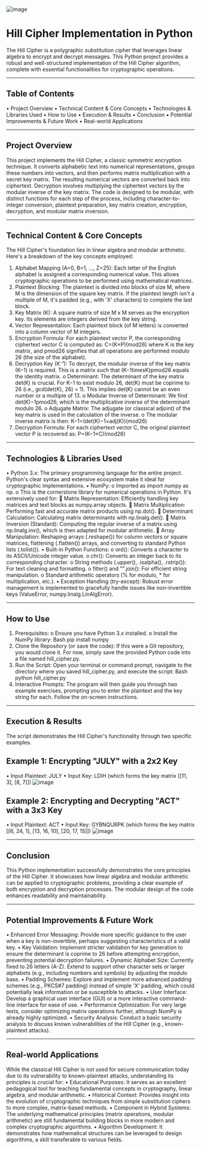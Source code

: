 ![image](https://github.com/user-attachments/assets/2ae7b929-b34b-49ea-adf2-9e11ae00b30d)

# Hill Cipher Implementation in Python
The Hill Cipher is a polygraphic substitution cipher that leverages linear algebra to encrypt and decrypt messages. This Python project provides a robust and well-structured implementation of the Hill Cipher algorithm, complete with essential functionalities for cryptographic operations.
________________________________________
## Table of Contents
•	Project Overview
•	Technical Content & Core Concepts
•	Technologies & Libraries Used
•	How to Use
•	Execution & Results
•	Conclusion
•	Potential Improvements & Future Work
•	Real-world Applications
________________________________________
## Project Overview
This project implements the Hill Cipher, a classic symmetric encryption technique. It converts alphabetic text into numerical representations, groups these numbers into vectors, and then performs matrix multiplication with a secret key matrix. The resulting numerical vectors are converted back into ciphertext. Decryption involves multiplying the ciphertext vectors by the modular inverse of the key matrix.
The code is designed to be modular, with distinct functions for each step of the process, including character-to-integer conversion, plaintext preparation, key matrix creation, encryption, decryption, and modular matrix inversion.
________________________________________
## Technical Content & Core Concepts
The Hill Cipher's foundation lies in linear algebra and modular arithmetic. Here's a breakdown of the key concepts employed:
1.	Alphabet Mapping (A=0, B=1, ..., Z=25): Each letter of the English alphabet is assigned a corresponding numerical value. This allows cryptographic operations to be performed using mathematical matrices.
2.	Plaintext Blocking: The plaintext is divided into blocks of size M, where M is the dimension of the square key matrix. If the plaintext length isn't a multiple of M, it's padded (e.g., with 'X' characters) to complete the last block.
3.	Key Matrix (K): A square matrix of size M x M serves as the encryption key. Its elements are integers derived from the key string.
4.	Vector Representation: Each plaintext block (of M letters) is converted into a column vector of M integers.
5.	Encryption Formula: For each plaintext vector P, the corresponding ciphertext vector C is computed as: C=(K×P)(mod26) where K is the key matrix, and pmod26 signifies that all operations are performed modulo 26 (the size of the alphabet).
6.	Decryption Key (K⁻¹): To decrypt, the modular inverse of the key matrix (K−1) is required. This is a matrix such that (K−1timesK)pmod26 equals the identity matrix. 
o	Determinant: The determinant of the key matrix det(K) is crucial. For K−1 to exist modulo 26, det(K) must be coprime to 26 (i.e., gcd(det(K), 26) = 1). This implies det(K) cannot be an even number or a multiple of 13.
o	Modular Inverse of Determinant: We find det(K)−1pmod26, which is the multiplicative inverse of the determinant modulo 26.
o	Adjugate Matrix: The adjugate (or classical adjoint) of the key matrix is used in the calculation of the inverse.
o	The modular inverse matrix is then: K−1=(det(K)−1×adj(K))(mod26)
7.	Decryption Formula: For each ciphertext vector C, the original plaintext vector P is recovered as: P=(K−1×C)(mod26)
________________________________________
## Technologies & Libraries Used
•	Python 3.x: The primary programming language for the entire project. Python's clear syntax and extensive ecosystem make it ideal for cryptographic implementations.
•	NumPy: 
o	Imported as import numpy as np.
o	This is the cornerstone library for numerical operations in Python. It's extensively used for: 
	Matrix Representation: Efficiently handling key matrices and text blocks as numpy.array objects.
	Matrix Multiplication: Performing fast and accurate matrix products using np.dot().
	Determinant Calculation: Calculating matrix determinants with np.linalg.det().
	Matrix Inversion (Standard): Computing the regular inverse of a matrix using np.linalg.inv(), which is then adapted for modular arithmetic.
	Array Manipulation: Reshaping arrays (.reshape()) for column vectors or square matrices, flattening (.flatten()) arrays, and converting to standard Python lists (.tolist()).
•	Built-in Python Functions: 
o	ord(): Converts a character to its ASCII/Unicode integer value.
o	chr(): Converts an integer back to its corresponding character.
o	String methods (.upper(), .isalpha(), .rstrip()): For text cleaning and formatting.
o	filter() and "".join(): For efficient string manipulation.
o	Standard arithmetic operators (% for modulo, * for multiplication, etc.).
•	Exception Handling (try-except): Robust error management is implemented to gracefully handle issues like non-invertible keys (ValueError, numpy.linalg.LinAlgError).
________________________________________
## How to Use
1.	Prerequisites:
o	Ensure you have Python 3.x installed.
o	Install the NumPy library: 
Bash
pip install numpy
2.	Clone the Repository (or save the code): If this were a Git repository, you would clone it. For now, simply save the provided Python code into a file named hill_cipher.py.
3.	Run the Script: Open your terminal or command prompt, navigate to the directory where you saved hill_cipher.py, and execute the script:
Bash
python hill_cipher.py
4.	Interactive Prompts: The program will then guide you through two example exercises, prompting you to enter the plaintext and the key string for each. Follow the on-screen instructions.
________________________________________
## Execution & Results
The script demonstrates the Hill Cipher's functionality through two specific examples.
## Example 1: Encrypting "JULY" with a 2x2 Key
•	Input Plaintext: JULY
•	Input Key: LDIH (which forms the key matrix [[11, 3], [8, 7]])
 ![image](https://github.com/user-attachments/assets/72b67dc3-03dc-444c-9c57-fa57ddc625f9)

## Example 2: Encrypting and Decrypting "ACT" with a 3x3 Key
•	Input Plaintext: ACT
•	Input Key: GYBNQURPK (which forms the key matrix [[6, 24, 1], [13, 16, 10], [20, 17, 15]])
![image](https://github.com/user-attachments/assets/2f8d6058-7366-4767-96c3-ba1d56c3654f)

 ________________________________________
## Conclusion
This Python implementation successfully demonstrates the core principles of the Hill Cipher. It showcases how linear algebra and modular arithmetic can be applied to cryptographic problems, providing a clear example of both encryption and decryption processes. The modular design of the code enhances readability and maintainability.
________________________________________
## Potential Improvements & Future Work
•	Enhanced Error Messaging: Provide more specific guidance to the user when a key is non-invertible, perhaps suggesting characteristics of a valid key.
•	Key Validation: Implement stricter validation for key generation to ensure the determinant is coprime to 26 before attempting encryption, preventing potential decryption failures.
•	Dynamic Alphabet Size: Currently fixed to 26 letters (A-Z). Extend to support other character sets or larger alphabets (e.g., including numbers and symbols) by adjusting the modulo base.
•	Padding Schemes: Explore and implement more advanced padding schemes (e.g., PKCS#7 padding) instead of simple 'X' padding, which could potentially leak information or be susceptible to attacks.
•	User Interface: Develop a graphical user interface (GUI) or a more interactive command-line interface for ease of use.
•	Performance Optimization: For very large texts, consider optimizing matrix operations further, although NumPy is already highly optimized.
•	Security Analysis: Conduct a basic security analysis to discuss known vulnerabilities of the Hill Cipher (e.g., known-plaintext attacks).
________________________________________
## Real-world Applications
While the classical Hill Cipher is not used for secure communication today due to its vulnerability to known-plaintext attacks, understanding its principles is crucial for:
•	Educational Purposes: It serves as an excellent pedagogical tool for teaching fundamental concepts in cryptography, linear algebra, and modular arithmetic.
•	Historical Context: Provides insight into the evolution of cryptographic techniques from simple substitution ciphers to more complex, matrix-based methods.
•	Component in Hybrid Systems: The underlying mathematical principles (matrix operations, modular arithmetic) are still fundamental building blocks in more modern and complex cryptographic algorithms.
•	Algorithm Development: It demonstrates how mathematical structures can be leveraged to design algorithms, a skill transferable to various fields.


